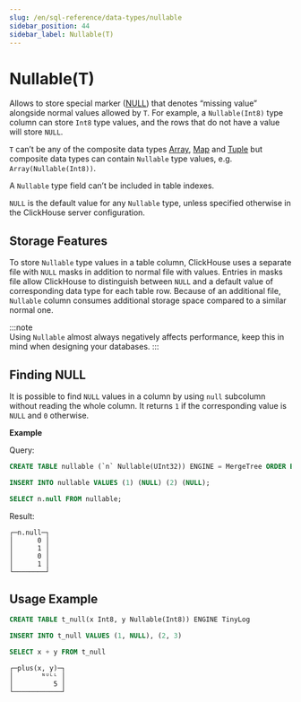 ```yaml
---
slug: /en/sql-reference/data-types/nullable
sidebar_position: 44
sidebar_label: Nullable(T)
---
```


# Nullable(T)

Allows to store special marker ([NULL](../../sql-reference/syntax.md)) that denotes “missing value” alongside normal values allowed by `T`. For example, a `Nullable(Int8)` type column can store `Int8` type values, and the rows that do not have a value will store `NULL`.

`T` can’t be any of the composite data types [Array](../../sql-reference/data-types/array.md), [Map](../../sql-reference/data-types/map.md) and [Tuple](../../sql-reference/data-types/tuple.md) but composite data types can contain `Nullable` type values, e.g. `Array(Nullable(Int8))`.

A `Nullable` type field can’t be included in table indexes.

`NULL` is the default value for any `Nullable` type, unless specified otherwise in the ClickHouse server configuration.

## Storage Features

To store `Nullable` type values in a table column, ClickHouse uses a separate file with `NULL` masks in addition to normal file with values. Entries in masks file allow ClickHouse to distinguish between `NULL` and a default value of corresponding data type for each table row. Because of an additional file, `Nullable` column consumes additional storage space compared to a similar normal one.

:::note    
Using `Nullable` almost always negatively affects performance, keep this in mind when designing your databases.
:::

## Finding NULL

It is possible to find `NULL` values in a column by using `null` subcolumn without reading the whole column. It returns `1` if the corresponding value is `NULL` and `0` otherwise.

**Example**

Query:

``` sql
CREATE TABLE nullable (`n` Nullable(UInt32)) ENGINE = MergeTree ORDER BY tuple();

INSERT INTO nullable VALUES (1) (NULL) (2) (NULL);

SELECT n.null FROM nullable;
```

Result:

``` text
┌─n.null─┐
│      0 │
│      1 │
│      0 │
│      1 │
└────────┘
```

## Usage Example

``` sql
CREATE TABLE t_null(x Int8, y Nullable(Int8)) ENGINE TinyLog
```

``` sql
INSERT INTO t_null VALUES (1, NULL), (2, 3)
```

``` sql
SELECT x + y FROM t_null
```

``` text
┌─plus(x, y)─┐
│       ᴺᵁᴸᴸ │
│          5 │
└────────────┘
```
